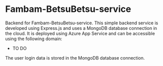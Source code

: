 # Fambam-BetsuBetsu-service

Backend for Fambam-BetsuBetsu-service. This simple backend service is developed using Express.js and uses a MongoDB database connection in the cloud. It is deployed using Azure App Service and can be accessible using the following domain:

- TO DO

The user login data is stored in the MongoDB database connection.